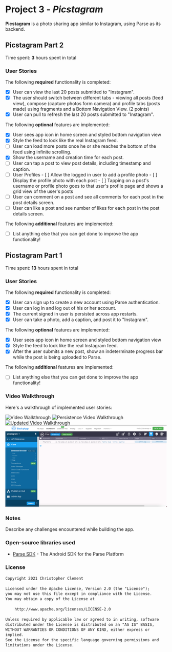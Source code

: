# Project 3 - *Picstagram*

**Picstagram** is a photo sharing app similar to Instagram, using Parse as its backend.

## Picstagram Part 2

Time spent: **3** hours spent in total

### User Stories

The following **required** functionality is completed:

- [X] User can view the last 20 posts submitted to "Instagram".
- [X] The user should switch between different tabs - viewing all posts (feed view), compose (capture photos form camera) and profile tabs (posts made) using fragments and a Bottom Navigation View. (2 points)
- [X] User can pull to refresh the last 20 posts submitted to "Instagram".

The following **optional** features are implemented:

- [X] User sees app icon in home screen and styled bottom navigation view
- [X] Style the feed to look like the real Instagram feed.
- [ ] User can load more posts once he or she reaches the bottom of the feed using infinite scrolling.
- [X] Show the username and creation time for each post.
- [ ] User can tap a post to view post details, including timestamp and caption.
- [ ] User Profiles
      - [ ] Allow the logged in user to add a profile photo
      - [ ] Display the profile photo with each post
      - [ ] Tapping on a post's username or profile photo goes to that user's profile page and shows a grid view of the user's posts 
- [ ] User can comment on a post and see all comments for each post in the post details screen.
- [ ] User can like a post and see number of likes for each post in the post details screen.

The following **additional** features are implemented:

- [ ] List anything else that you can get done to improve the app functionality!

## Picstagram Part 1

Time spent: **13** hours spent in total

### User Stories

The following **required** functionality is completed:

- [X] User can sign up to create a new account using Parse authentication.
- [X] User can log in and log out of his or her account.
- [X] The current signed in user is persisted across app restarts.
- [X] User can take a photo, add a caption, and post it to "Instagram".

The following **optional** features are implemented:

- [X] User sees app icon in home screen and styled bottom navigation view
- [X] Style the feed to look like the real Instagram feed.
- [X] After the user submits a new post, show an indeterminate progress bar while the post is being uploaded to Parse.

The following **additional** features are implemented:

- [ ] List anything else that you can get done to improve the app functionality!

### Video Walkthrough

Here's a walkthrough of implemented user stories:

<img src='walkthrough.gif' title='Video Walkthrough' height='650px' alt='Video Walkthrough' />
<img src='walkthrough-2.gif' title='Persistence Video Walkthrough' height='650px' alt='Persistence Video Walkthrough' />
<img src='walkthrough-3.gif' title='Updated Video Walkthrough' height='650px' alt='Updated Video Walkthrough' />
<img src='picstagram-post.png' title='Picstagram Post' alt='Picstagram Post' />

### Notes

Describe any challenges encountered while building the app.

### Open-source libraries used

- [Parse SDK](https://github.com/parse-community/Parse-SDK-Android) - The Android SDK for the Parse Platform

### License

    Copyright 2021 Christopher Clement

    Licensed under the Apache License, Version 2.0 (the "License");
    you may not use this file except in compliance with the License.
    You may obtain a copy of the License at

        http://www.apache.org/licenses/LICENSE-2.0

    Unless required by applicable law or agreed to in writing, software
    distributed under the License is distributed on an "AS IS" BASIS,
    WITHOUT WARRANTIES OR CONDITIONS OF ANY KIND, either express or implied.
    See the License for the specific language governing permissions and
    limitations under the License.
